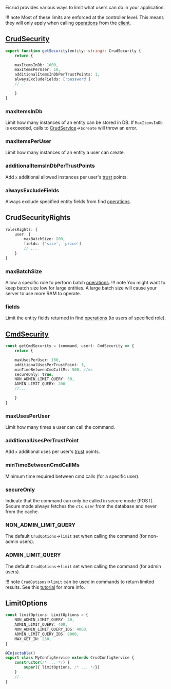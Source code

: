 Eicrud provides various ways to limit what users can do in your application.

!!! note
    Most of these limits are enforced at the controller level. This means they will only apply when calling [operations](../services/operations.md) from the [client](../client/setup.md).

## [CrudSecurity](../security/definition.md)

```typescript title="service.security.ts"
export function getSecurity(entity: string): CrudSecurity { 
    return {

    maxItemsInDb: 1000,
    maxItemsPerUser: 10,
    additionalItemsInDbPerTrustPoints: 1,
    alwaysExcludeFields: ['password']
    //...

    }
}
```

### **maxItemsInDb** 

Limit how many instances of an entity can be stored in DB. If `MaxItemsInDb` is exceeded, calls to [CrudService](../services/definition.md)->`$create` will throw an error.

### **maxItemsPerUser**

Limit how many instances of an entity a user can create.

### **additionalItemsInDbPerTrustPoints**

Add `x` additional allowed instances per user's [trust](../user/definition.md#trust) points.

### **alwaysExcludeFields**
Always exclude specified entity fields from find [operations](../services/operations.md). 

## CrudSecurityRights
```typescript title="service.security.ts"
rolesRights: {
    user: {
        maxBatchSize: 200,
        fields: ['size', 'price']
        // ...
    }
}
```
### **maxBatchSize**
Allow a specific role to perform batch [operations](../services/operations.md).
!!! note
    You might want to keep batch size low for large entities. A large batch size will cause your server to use more RAM to operate.
    
### **fields**
Limit the entity fields returned in find [operations](../services/operations.md) (to users of specified role).

## [CmdSecurity](../services/commands.md)
```typescript title="command.security.ts"
const getCmdSecurity = (command, user): CmdSecurity => { 
    return {

    maxUsesPerUser: 100,
    additionalUsesPerTrustPoint: 1,
    minTimeBetweenCmdCallMs: 500, //ms
    secureOnly: true,
    NON_ADMIN_LIMIT_QUERY: 50,
    ADMIN_LIMIT_QUERY: 200
    //...

    }
}
```
### **maxUsesPerUser** 
Limit how many times a user can call the command.

### **additionalUsesPerTrustPoint**

Add `x` additional uses per user's [trust](../user/definition.md#trust) points.

### **minTimeBetweenCmdCallMs**
Minimum time required between cmd calls (for a specific user).

### **secureOnly**
Indicate that the command can only be called in secure mode (POST). Secure mode always fetches the `ctx.user` from the database and never from the cache.

### **NON_ADMIN_LIMIT_QUERY**
The default `CrudOptions`->`limit` set when calling the command (for non-admin users).

### **ADMIN_LIMIT_QUERY**
The default `CrudOptions`->`limit` set when calling the command (for admin users).

!!! note
    `CrudOptions`->`limit` can be used in commands to return limited results. See this [tutorial](../recipes/search-command) for more info.



## LimitOptions

```typescript title="eicrud.config.service.ts"
const limitOptions: LimitOptions = {
    NON_ADMIN_LIMIT_QUERY: 40,
    ADMIN_LIMIT_QUERY: 400,
    NON_ADMIN_LIMIT_QUERY_IDS: 4000,
    ADMIN_LIMIT_QUERY_IDS: 8000,
    MAX_GET_IN: 250,
}

@Injectable()
export class MyConfigService extends CrudConfigService {
    constructor(/* ... */) {
        super({ limitOptions, /* ... */})
    }
    //..
}
```



